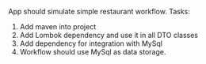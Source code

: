 App should simulate simple restaurant workflow.
Tasks:
1. Add maven into project
2. Add Lombok dependency and use it in all DTO classes
3. Add dependency for integration with MySql
4. Workflow should use MySql as data storage.